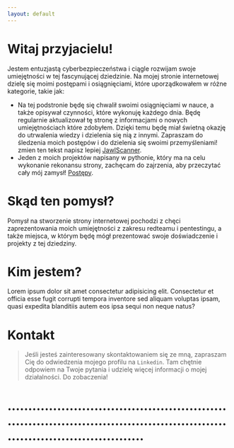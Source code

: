 ```yaml
---
layout: default
---
```


# Witaj przyjacielu!

Jestem entuzjastą cyberbezpieczeństwa i ciągle rozwijam swoje umiejętności w tej fascynującej dziedzinie. Na mojej stronie internetowej dzielę się moimi postępami i osiągnięciami, które uporządkowałem w różne kategorie, takie jak:

* Na tej podstronie będę się chwalił swoimi osiągnięciami w nauce, a także opisywał czynności, które wykonuję każdego dnia. Będę regularnie aktualizował tę stronę z informacjami o nowych umiejętnościach które zdobyłem. Dzięki temu będę miał świetną okazję do utrwalenia wiedzy i dzielenia się nią z innymi. Zapraszam do śledzenia moich postępów i do dzielenia się swoimi przemyśleniami! zmien ten tekst napisz lepiej
[JawlScanner](./jawlscanner.html).
* Jeden z moich projektów napisany w pythonie, który ma na celu wykonanie rekonansu strony, zachęcam do zajrzenia, aby przeczytać cały mój zamysł!
[Postępy](./notes.html).

# Skąd ten pomysł?

Pomysł na  stworzenie strony internetowej pochodzi z chęci zaprezentowania moich umiejętności z zakresu redteamu i pentestingu, a także miejsca, w którym będę mógł prezentować swoje doświadczenie i projekty z tej dziedziny. 

# Kim jestem?

Lorem ipsum dolor sit amet consectetur adipisicing elit. Consectetur et officia esse fugit corrupti tempora inventore sed aliquam voluptas ipsam, quasi expedita blanditiis autem eos ipsa sequi non neque natus?


# Kontakt

>Jeśli jesteś zainteresowany skontaktowaniem się ze mną, zapraszam Cię do odwiedzenia mojego profilu na `Linkedin`. Tam chętnie odpowiem na Twoje pytania i udzielę więcej informacji o mojej działalności. 
Do zobaczenia!


# ...........................................................................................................................................
